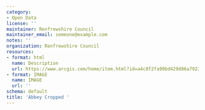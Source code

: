 ```yaml
---
category:
- Open Data
license: ''
maintainer: Renfrewshire Council
maintainer_email: someone@example.com
notes: ''
organization: Renfrewshire Council
resources:
- format: html
  name: Description
  url: https://www.arcgis.com/home/item.html?id=a4c8f2fa99bd429d86a7922451f7bdd6
- format: IMAGE
  name: IMAGE
  url: ''
schema: default
title: 'Abbey Cropped '
---
```

